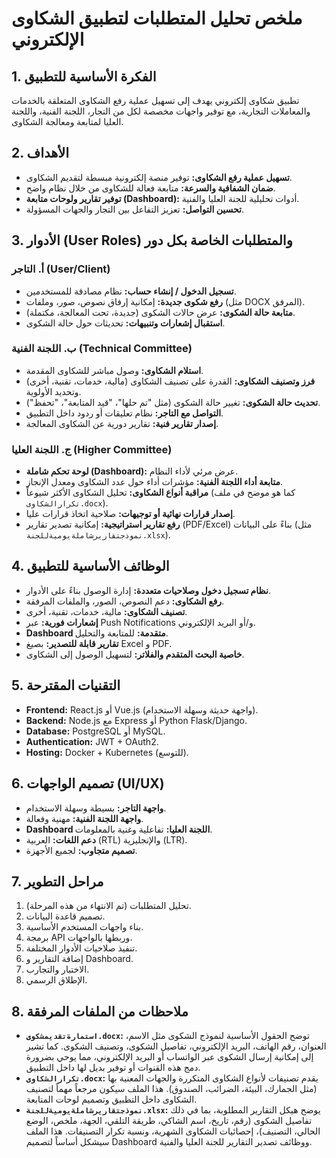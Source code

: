 # ملخص تحليل المتطلبات لتطبيق الشكاوى الإلكتروني

## 1. الفكرة الأساسية للتطبيق
تطبيق شكاوى إلكتروني يهدف إلى تسهيل عملية رفع الشكاوى المتعلقة بالخدمات والمعاملات التجارية، مع توفير واجهات مخصصة لكل من التجار، اللجنة الفنية، واللجنة العليا لمتابعة ومعالجة الشكاوى.

## 2. الأهداف
*   **تسهيل عملية رفع الشكاوى:** توفير منصة إلكترونية مبسطة لتقديم الشكاوى.
*   **ضمان الشفافية والسرعة:** متابعة فعالة للشكاوى من خلال نظام واضح.
*   **توفير تقارير ولوحات متابعة (Dashboard):** أدوات تحليلية للجنة العليا والفنية.
*   **تحسين التواصل:** تعزيز التفاعل بين التجار والجهات المسؤولة.

## 3. الأدوار (User Roles) والمتطلبات الخاصة بكل دور

### أ. التاجر (User/Client)
*   **تسجيل الدخول / إنشاء حساب:** نظام مصادقة للمستخدمين.
*   **رفع شكوى جديدة:** إمكانية إرفاق نصوص، صور، وملفات (مثل DOCX المرفق).
*   **متابعة حالة الشكوى:** عرض حالات الشكوى (جديدة، تحت المعالجة، مكتملة).
*   **استقبال إشعارات وتنبيهات:** تحديثات حول حالة الشكوى.

### ب. اللجنة الفنية (Technical Committee)
*   **استلام الشكاوى:** وصول مباشر للشكاوى المقدمة.
*   **فرز وتصنيف الشكاوى:** القدرة على تصنيف الشكاوى (مالية، خدمات، تقنية، أخرى) وتحديد الأولوية.
*   **تحديث حالة الشكوى:** تغيير حالة الشكوى (مثل "تم حلها"، "قيد المتابعة"، "تحفظ").
*   **التواصل مع التاجر:** نظام تعليقات أو ردود داخل التطبيق.
*   **إصدار تقارير فنية:** تقارير دورية عن الشكاوى المعالجة.

### ج. اللجنة العليا (Higher Committee)
*   **لوحة تحكم شاملة (Dashboard):** عرض مرئي لأداء النظام.
*   **متابعة أداء اللجنة الفنية:** مؤشرات أداء حول عدد الشكاوى ومعدل الإنجاز.
*   **مراقبة أنواع الشكاوى:** تحليل الشكاوى الأكثر شيوعاً (كما هو موضح في ملف `تكرارالشكاوى.docx`).
*   **إصدار قرارات نهائية أو توجيهات:** صلاحية اتخاذ قرارات عليا.
*   **رفع تقارير استراتيجية:** إمكانية تصدير تقارير (PDF/Excel) بناءً على البيانات (مثل `نموذجتقاريرشاملةيوميةللجنة.xlsx`).

## 4. الوظائف الأساسية للتطبيق
*   **نظام تسجيل دخول وصلاحيات متعددة:** إدارة الوصول بناءً على الأدوار.
*   **رفع الشكاوى:** دعم النصوص، الصور، والملفات المرفقة.
*   **تصنيف الشكاوى:** مالية، خدمات، تقنية، أخرى.
*   **إشعارات فورية:** عبر Push Notifications و/أو البريد الإلكتروني.
*   **Dashboard متقدمة:** للمتابعة والتحليل.
*   **تقارير قابلة للتصدير:** بصيغ Excel و PDF.
*   **خاصية البحث المتقدم والفلاتر:** لتسهيل الوصول إلى الشكاوى.

## 5. التقنيات المقترحة
*   **Frontend:** React.js أو Vue.js (واجهة حديثة وسهلة الاستخدام).
*   **Backend:** Node.js مع Express أو Python Flask/Django.
*   **Database:** PostgreSQL أو MySQL.
*   **Authentication:** JWT + OAuth2.
*   **Hosting:** Docker + Kubernetes (للتوسع).

## 6. تصميم الواجهات (UI/UX)
*   **واجهة التاجر:** بسيطة وسهلة الاستخدام.
*   **واجهة اللجنة الفنية:** مهنية وفعالة.
*   **Dashboard اللجنة العليا:** تفاعلية وغنية بالمعلومات.
*   **دعم اللغات:** العربية (RTL) والإنجليزية (LTR).
*   **تصميم متجاوب:** لجميع الأجهزة.

## 7. مراحل التطوير
1.  تحليل المتطلبات (تم الانتهاء من هذه المرحلة).
2.  تصميم قاعدة البيانات.
3.  بناء واجهات المستخدم الأساسية.
4.  برمجة API وربطها بالواجهات.
5.  تنفيذ صلاحيات الأدوار المختلفة.
6.  إضافة التقارير و Dashboard.
7.  الاختبار والتجارب.
8.  الإطلاق الرسمي.

## 8. ملاحظات من الملفات المرفقة
*   **`استمارةتقديمشكوى.docx`:** توضح الحقول الأساسية لنموذج الشكوى مثل الاسم، العنوان، رقم الهاتف، البريد الإلكتروني، تفاصيل الشكوى، وتصنيف الشكوى. كما تشير إلى إمكانية إرسال الشكوى عبر الواتساب أو البريد الإلكتروني، مما يوحي بضرورة دمج هذه القنوات أو توفير بديل لها داخل التطبيق.
*   **`تكرارالشكاوى.docx`:** يقدم تصنيفات لأنواع الشكاوى المتكررة والجهات المعنية بها (مثل الجمارك، البيئة، الضرائب، الصندوق). هذا الملف سيكون مرجعاً مهماً لتصنيف الشكاوى داخل التطبيق وتصميم لوحات المتابعة.
*   **`نموذجتقاريرشاملةيوميةللجنة.xlsx`:** يوضح هيكل التقارير المطلوبة، بما في ذلك تفاصيل الشكوى (رقم، تاريخ، اسم الشاكي، طريقة التلقي، الجهة، ملخص، الوضع الحالي، التصنيف)، إحصائيات الشكاوى الشهرية، ونسبة تكرار التصنيفات. هذا الملف سيشكل أساساً لتصميم Dashboard ووظائف تصدير التقارير للجنة العليا والفنية.
